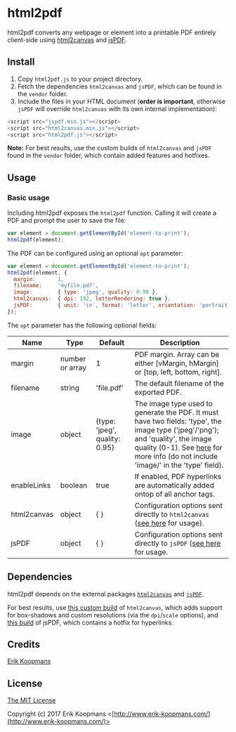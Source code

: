# html2pdf

html2pdf converts any webpage or element into a printable PDF entirely client-side using [html2canvas](https://github.com/niklasvh/html2canvas) and [jsPDF](https://github.com/MrRio/jsPDF).

## Install

1. Copy `html2pdf.js` to your project directory.
2. Fetch the dependencies `html2canvas` and `jsPDF`, which can be found in the `vendor` folder.
3. Include the files in your HTML document (**order is important**, otherwise `jsPDF` will override `html2canvas` with its own internal implementation):

```js
<script src="jspdf.min.js"></script>
<script src="html2canvas.min.js"></script>
<script src="html2pdf.js"></script>
```

**Note:** For best results, use the custom builds of `html2canvas` and `jsPDF` found in the `vendor` folder, which contain added features and hotfixes.

## Usage

### Basic usage

Including html2pdf exposes the `html2pdf` function. Calling it will create a PDF and prompt the user to save the file:

```js
var element = document.getElementById('element-to-print');
html2pdf(element);
```

The PDF can be configured using an optional `opt` parameter:

```js
var element = document.getElementById('element-to-print');
html2pdf(element, {
  margin:       1,
  filename:     'myfile.pdf',
  image:        { type: 'jpeg', quality: 0.98 },
  html2canvas:  { dpi: 192, letterRendering: true },
  jsPDF:        { unit: 'in', format: 'letter', orientation: 'portrait' }
});
```

The `opt` parameter has the following optional fields:

|Name        |Type            |Default                       |Description                                                                                  |
|------------|----------------|------------------------------|---------------------------------------------------------------------------------------------|
|margin      |number or array |1                             |PDF margin. Array can be either [vMargin, hMargin] or [top, left, bottom, right].            |
|filename    |string          |'file.pdf'                    |The default filename of the exported PDF.                                                    |
|image       |object          |{type: 'jpeg', quality: 0.95} |The image type used to generate the PDF. It must have two fields: 'type', the image type ('jpeg'/'png'); and 'quality', the image quality (0-1). See [here](https://developer.mozilla.org/en-US/docs/Web/API/HTMLCanvasElement/toDataURL) for more info (do not include 'image/' in the 'type' field).|
|enableLinks |boolean         |true                          |If enabled, PDF hyperlinks are automatically added ontop of all anchor tags.                 |
|html2canvas |object          |{ }                           |Configuration options sent directly to `html2canvas` ([see here](https://github.com/niklasvh/html2canvas) for usage).|
|jsPDF       |object          |{ }                           |Configuration options sent directly to `jsPDF` ([see here](https://github.com/MrRio/jsPDF) for usage.                |

## Dependencies

html2pdf depends on the external packages [`html2canvas`](https://github.com/niklasvh/html2canvas) and [`jsPDF`](https://github.com/MrRio/jsPDF).

For best results, use [this custom build](https://github.com/eKoopmans/html2canvas/tree/develop) of `html2canvas`, which adds support for box-shadows and custom resolutions (via the `dpi`/`scale` options), and [this build](https://github.com/eKoopmans/html2pdf/blob/master/vendor/jspdf.min.js) of jsPDF, which contains a hotfix for hyperlinks.

## Credits

[Erik Koopmans](https://github.com/eKoopmans)

## License

[The MIT License](http://opensource.org/licenses/MIT)

Copyright (c) 2017 Erik Koopmans <[http://www.erik-koopmans.com/](http://www.erik-koopmans.com/)>
